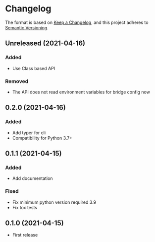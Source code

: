 # Changelog

The format is based on [Keep a Changelog](https://keepachangelog.com/en/1.0.0),
and this project adheres to [Semantic Versioning](https://semver.org/spec/v2.0.0).

## Unreleased (2021-04-16)

### Added

- Use Class based API

### Removed

- The API does not read environment variables for bridge config now

## 0.2.0 (2021-04-16)

### Added

- Add typer for cli
- Compatibility for Python 3.7+

## 0.1.1 (2021-04-15)

### Added

- Add documentation

### Fixed

- Fix minimum python version required 3.9
- Fix tox tests

## 0.1.0 (2021-04-15)

- First release
